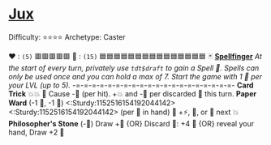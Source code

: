 # [Jux](<https://www.youtube.com/watch?v=Zf2qOWmKiz0>)
Difficulty: ⭐⭐⭐⭐
Archetype: Caster

❤️ : `(5)`   🟥🟥🟥🟥🟥
🔷 : `(15)` 🟦🟦🟦🟦🟦🟦🟦🟦🟦🟦🟦🟦🟦🟦🟦
🃏 [**Spellfinger**](https://media.discordapp.net/attachments/1056365502101979146/1178128939491795034/Jux.png?ex=65750513&is=65629013&hm=b25b4d7ab880257003aaad3122569a39914cf123ea9421ca47adc0b1a5856df8&=&format=webp&width=675&height=675) 
*At the start of every turn, privately use `tdt$draft` to gain a Spell 📜. Spells can only be used once and you can hold a max of 7. Start the game with 1 📜 per your LVL (up to 5).* 
-=-=-=-=-=-=-=-=-=-=-=-=-=-=-=-=-=-=-=-=-
**Card Trick** 💥💥 🔀 Cause -🔷 (per hit).  +💥 and -🔷 per discarded 📜 this turn.
**Paper Ward** (-1 📜, -1 🔷) <:Sturdy:1152516154192044142><:Sturdy:1152516154192044142> (per 📜 in hand) 🔀 +⚡, 🚫, or 🎯 next 💥
**Philosopher's Stone** (-🔷) Draw +📜 {OR} Discard 📜: +4 🔷 {OR} reveal your hand, Draw +2 📜

